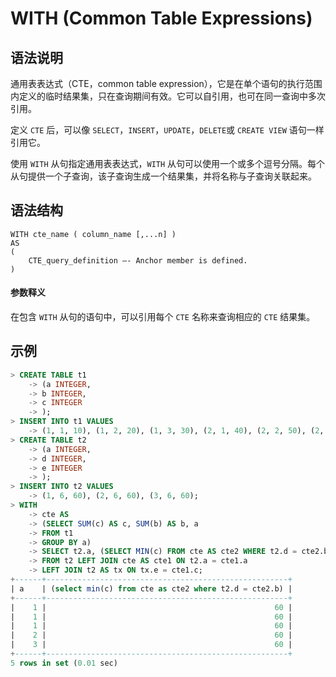 # **WITH (Common Table Expressions)**

## **语法说明**

通用表表达式（CTE，common table expression），它是在单个语句的执行范围内定义的临时结果集，只在查询期间有效。它可以自引用，也可在同一查询中多次引用。

定义 `CTE` 后，可以像 `SELECT`，`INSERT`，`UPDATE`，`DELETE`或 `CREATE VIEW` 语句一样引用它。

使用 `WITH` 从句指定通用表表达式，`WITH` 从句可以使用一个或多个逗号分隔。每个从句提供一个子查询，该子查询生成一个结果集，并将名称与子查询关联起来。

## **语法结构**

```
WITH cte_name ( column_name [,...n] )
AS
(
    CTE_query_definition –- Anchor member is defined.
)
```

#### 参数释义

在包含 `WITH` 从句的语句中，可以引用每个 `CTE` 名称来查询相应的 `CTE` 结果集。

## **示例**

```sql
> CREATE TABLE t1
    -> (a INTEGER,
    -> b INTEGER,
    -> c INTEGER
    -> );
> INSERT INTO t1 VALUES
    -> (1, 1, 10), (1, 2, 20), (1, 3, 30), (2, 1, 40), (2, 2, 50), (2, 3, 60);
> CREATE TABLE t2
    -> (a INTEGER,
    -> d INTEGER,
    -> e INTEGER
    -> );
> INSERT INTO t2 VALUES
    -> (1, 6, 60), (2, 6, 60), (3, 6, 60);
> WITH
    -> cte AS
    -> (SELECT SUM(c) AS c, SUM(b) AS b, a
    -> FROM t1
    -> GROUP BY a)
    -> SELECT t2.a, (SELECT MIN(c) FROM cte AS cte2 WHERE t2.d = cte2.b)
    -> FROM t2 LEFT JOIN cte AS cte1 ON t2.a = cte1.a
    -> LEFT JOIN t2 AS tx ON tx.e = cte1.c;
+------+------------------------------------------------------+
| a    | (select min(c) from cte as cte2 where t2.d = cte2.b) |
+------+------------------------------------------------------+
|    1 |                                                   60 |
|    1 |                                                   60 |
|    1 |                                                   60 |
|    2 |                                                   60 |
|    3 |                                                   60 |
+------+------------------------------------------------------+
5 rows in set (0.01 sec)
```
